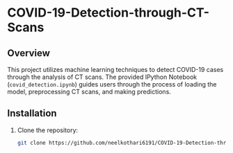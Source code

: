 # COVID-19-Detection-through-CT-Scans

## Overview

This project utilizes machine learning techniques to detect COVID-19 cases through the analysis of CT scans. The provided IPython Notebook (`covid_detection.ipynb`) guides users through the process of loading the model, preprocessing CT scans, and making predictions.

## Installation

1. Clone the repository:
   ```bash
   git clone https://github.com/neelkothari6191/COVID-19-Detection-through-CT-Scans.git
